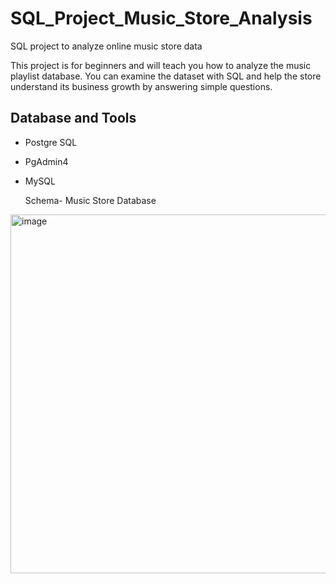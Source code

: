 # SQL_Project_Music_Store_Analysis
SQL project to analyze online music store data

This project is for beginners and will teach you how to analyze the music playlist database. You can examine the dataset with SQL and help the store understand its business growth by answering simple questions.



## Database and Tools
* Postgre SQL
* PgAdmin4
* MySQL

  Schema- Music Store Database
<img width="710" height="574" alt="image" src="https://github.com/user-attachments/assets/ccaa70dc-3071-4db1-80d0-749403b516fe" />

